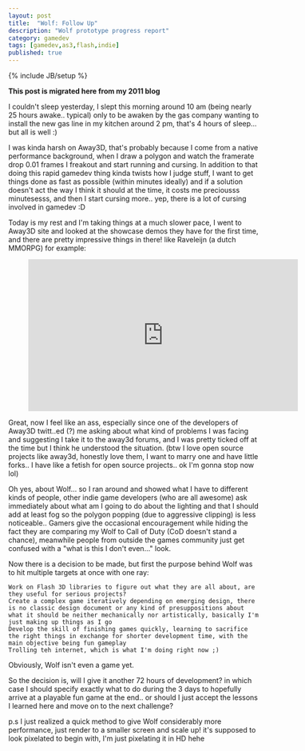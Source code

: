 ```yaml
---
layout: post
title:  "Wolf: Follow Up"
description: "Wolf prototype progress report"
category: gamedev
tags: [gamedev,as3,flash,indie]
published: true
---
```


{% include JB/setup %}

**This post is migrated here from my 2011 blog**

I couldn't sleep yesterday, I slept this morning around 10 am (being nearly 25 hours awake.. typical) only to be awaken by the gas company wanting to install the new gas line in my kitchen around 2 pm, that's 4 hours of sleep... but all is well :)

I was kinda harsh on Away3D, that's probably because I come from a native performance background, when I draw a polygon and watch the framerate drop 0.01 frames I freakout and start running and cursing. In addition to that doing this rapid gamedev thing kinda twists how I judge stuff, I want to get things done as fast as possible (within minutes ideally) and if a solution doesn't act the way I think it should at the time, it costs me preciousss minutesesss, and then I start cursing more.. yep, there is a lot of cursing involved in gamedev :D

Today is my rest and I'm taking things at a much slower pace, I went to Away3D site and looked at the showcase demos they have for the first time, and there are pretty impressive things in there! like Raveleijn (a dutch MMORPG) for example:

<figure class="video_container">
	<iframe width="540" height="304" src="https://www.youtube.com/embed/xGtTaUGAUF8" frameborder="0" allowfullscreen></iframe>
</figure>

Great, now I feel like an ass, especially since one of the developers of Away3D twitt..ed (?) me asking about what kind of problems I was facing and suggesting I take it to the away3d forums, and I was pretty ticked off at the time but I think he understood the situation. (btw I love open source projects like away3d, honestly love them, I want to marry one and have little forks.. I have like a fetish for open source projects.. ok I'm gonna stop now lol)

Oh yes, about Wolf... so I ran around and showed what I have to different kinds of people, other indie game developers (who are all awesome) ask immediately about what am I going to do about the lighting and that I should add at least fog so the polygon popping (due to aggressive clipping) is less noticeable.. Gamers give the occasional encouragement while hiding the fact they are comparing my Wolf to Call of Duty (CoD doesn't stand a chance), meanwhile people from outside the games community just get confused with a "what is this I don't even..." look.

Now there is a decision to be made, but first the purpose behind Wolf was to hit multiple targets at once with one ray:

    Work on Flash 3D libraries to figure out what they are all about, are they useful for serious projects?
    Create a complex game iteratively depending on emerging design, there is no classic design document or any kind of presuppositions about what it should be neither mechanically nor artistically, basically I'm just making up things as I go
    Develop the skill of finishing games quickly, learning to sacrifice the right things in exchange for shorter development time, with the main objective being fun gameplay
    Trolling teh internet, which is what I'm doing right now ;)

Obviously, Wolf isn't even a game yet.

So the decision is, will I give it another 72 hours of development? in which case I should specify exactly what to do during the 3 days to hopefully arrive at a playable fun game at the end.. or should I just accept the lessons I learned here and move on to the next challenge?

p.s I just realized a quick method to give Wolf considerably more performance, just render to a smaller screen and scale up! it's supposed to look pixelated to begin with, I'm just pixelating it in HD hehe
